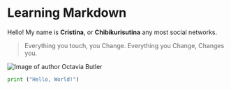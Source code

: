 # Learning Markdown

Hello!
My name is **Cristina**, or **Chibikurisutina** any most social networks.

> Everything you touch, you Change. Everything you Change, Changes you.

![Image of author Octavia Butler](https://static01.nyt.com/images/2021/02/21/books/review/15essentialoctaviabutler/15essentialoctaviabutler-articleLarge.jpg?quality=75&auto=webp&disable=upscale)

```python
print ("Hello, World!")
```

